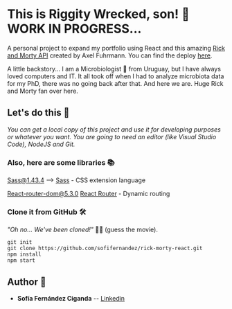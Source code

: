# This is Riggity Wrecked, son! :wine_glass: WORK IN PROGRESS...

A personal project to expand my portfolio using React and this amazing [Rick and Morty API](https://rickandmortyapi.com/) created by Axel Fuhrmann. You can find the deploy [here](https://riggity-wrecked.netlify.app/).

A little backstory...
I am a Microbiologist :microscope: from Uruguay, but I have always loved computers and IT. It all took off when I had to analyze microbiota data for my PhD, there was no going back after that. And here we are. Huge Rick and Morty fan over here.

## Let's do this :muscle:

_You can get a local copy of this project and use it for developing purposes or whatever you want. You are going to need an editor (like Visual Studio Code), NodeJS and Git._

### Also, here are some libraries :books:

Sass@1.43.4 --> [Sass](https://sass-lang.com/) - CSS extension language

React-router-dom@5.3.0 [React Router](https://v5.reactrouter.com/) - Dynamic routing

### Clone it from GitHub :hammer_and_wrench:

_"Oh no... We've been cloned!"_ :bust_in_silhouette::bust_in_silhouette: (guess the movie).

    git init
    git clone https://github.com/sofifernandez/rick-morty-react.git
    npm install
    npm start

## Author :nail_care:

- **Sofía Fernández Ciganda** -- [Linkedin](https://www.linkedin.com/in/sof%C3%ADa-fern%C3%A1ndez-ciganda-76986042/)
